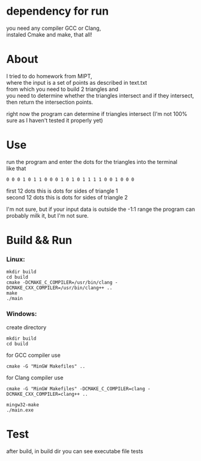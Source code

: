 # dependency for run
you need any compiler GCC or Clang, <br/>
instaled Cmake and make,
that all! 


# About 
I tried to do homework from MIPT,<br/>
where the input is a set of points as described in text.txt<br/>
from which you need to build 2 triangles and<br/>
you need to determine whether the triangles intersect and if they intersect, then return the intersection points.<br/>

right now the program can determine if triangles intersect (I'm not 100% sure as I haven't tested it properly yet)

# Use
run the program and enter the dots for the triangles into the terminal<br/>
like that<br/>
```
0 0 0 1 0 1 1 0 0 0 1 0 1 0 1 1 1 1 0 0 1 0 0 0
```
first 12 dots this is dots for sides of triangle 1 <br/>
second 12 dots this is dots for sides of triangle 2<br/>

I'm not sure, but if your input data is outside the -1:1 range the program can probably milk it, but I'm not sure.

# Build && Run

### Linux:
```
mkdir build
cd build
cmake -DCMAKE_C_COMPILER=/usr/bin/clang -DCMAKE_CXX_COMPILER=/usr/bin/clang++ ..
make
./main
```

### Windows:
create directory
```
mkdir build
cd build
```
for GCC compiler use
```
cmake -G "MinGW Makefiles" ..
```

for Clang compiler use
```
cmake -G "MinGW Makefiles" -DCMAKE_C_COMPILER=clang -DCMAKE_CXX_COMPILER=clang++ ..
```

```
mingw32-make
./main.exe
```
# Test
after build, in build dir you can see executabe file tests
